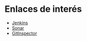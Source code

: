 # Enlaces de interés

- [Jenkins](http://157.253.238.75:8080/jenkins-misovirtual/)
- [Sonar](http://157.253.238.75:8080/sonar-misovirtual/)
- [GitInspector](https://misw-4104-web.github.io/202112_Equipo_25/reports/)

